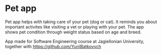 # Pet app

Pet app helps with taking care of your pet (dog or cat). It reminds you about important activites like visiting a vet or playing with your pet. 
The app shows pet condition through weight status based on age and breed.

App made for Software Engineering course at Jagiellonian University, together with https://github.com/YuriiBatkovych
